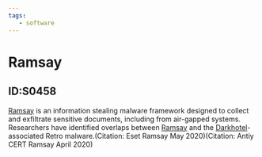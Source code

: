 ```yaml
---
tags:
   - software
---
```

# Ramsay
## ID:S0458
[Ramsay](/mitre/software/S0458) is an information stealing malware framework designed to collect and exfiltrate sensitive documents, including from air-gapped systems. Researchers have identified overlaps between [Ramsay](/mitre/software/S0458) and the [Darkhotel](/mitre/groups/G0012)-associated Retro malware.(Citation: Eset Ramsay May 2020)(Citation: Antiy CERT Ramsay April 2020)

